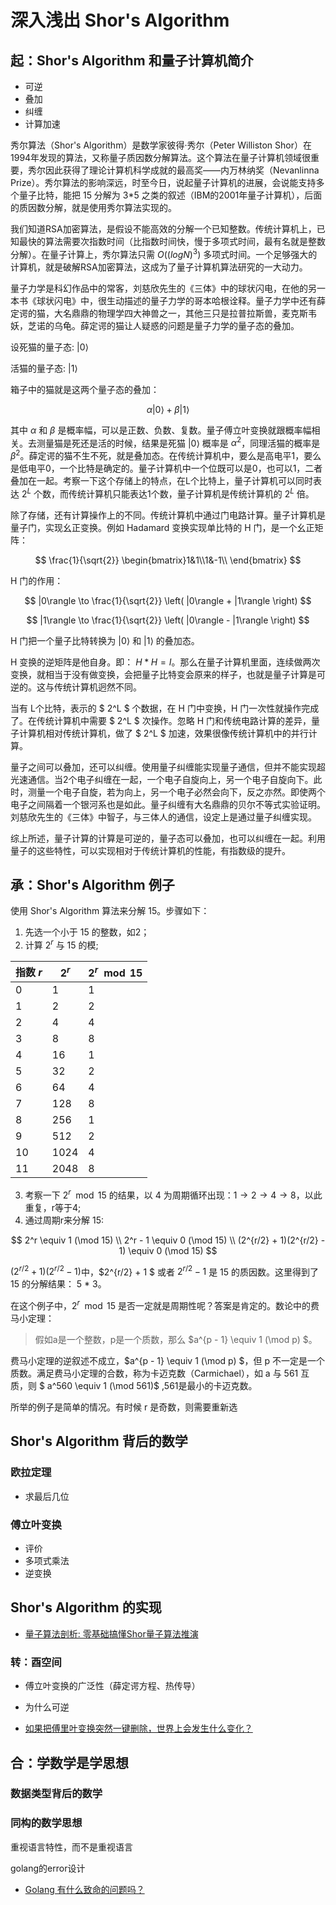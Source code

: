 # 深入浅出 Shor's Algorithm

## 起：Shor's Algorithm 和量子计算机简介

- 可逆
- 叠加
- 纠缠
- 计算加速

秀尔算法（Shor's Algorithm）是数学家彼得·秀尔（Peter Williston Shor）在1994年发现的算法，又称量子质因数分解算法。这个算法在量子计算机领域很重要，秀尔因此获得了理论计算机科学成就的最高奖——内万林纳奖（Nevanlinna Prize）。秀尔算法的影响深远，时至今日，说起量子计算机的进展，会说能支持多个量子比特，能把 15 分解为 3*5 之类的叙述（IBM的2001年量子计算机），后面的质因数分解，就是使用秀尔算法实现的。

我们知道RSA加密算法，是假设不能高效的分解一个已知整数。传统计算机上，已知最快的算法需要次指数时间（比指数时间快，慢于多项式时间，最有名就是整数分解）。在量子计算上，秀尔算法只需 $O((logN)^3)$ 多项式时间。一个足够强大的计算机，就是破解RSA加密算法，这成为了量子计算机算法研究的一大动力。

量子力学是科幻作品中的常客，刘慈欣先生的《三体》中的球状闪电，在他的另一本书《球状闪电》中，很生动描述的量子力学的哥本哈根诠释。量子力学中还有薛定谔的猫，大名鼎鼎的物理学四大神兽之一，其他三只是拉普拉斯兽，麦克斯韦妖，芝诺的乌龟。薛定谔的猫让人疑惑的问题是量子力学的量子态的叠加。

设死猫的量子态: $|0\rangle$ 

活猫的量子态: $|1\rangle$ 

箱子中的猫就是这两个量子态的叠加：

$$
\alpha|0\rangle + \beta|1\rangle
$$

其中 $\alpha$ 和 $\beta$ 是概率幅，可以是正数、负数、复数。量子傅立叶变换就跟概率幅相关。去测量猫是死还是活的时候，结果是死猫 $|0\rangle$ 概率是 $\alpha^2$，同理活猫的概率是 $\beta^2$。薛定谔的猫不生不死，就是叠加态。在传统计算机中，要么是高电平1，要么是低电平0，一个比特是确定的。量子计算机中一个位既可以是0，也可以1，二者叠加在一起。考察一下这个存储上的特点，在L个比特上，量子计算机可以同时表达 $2^L$ 个数，而传统计算机只能表达1个数，量子计算机是传统计算机的  $2^L$ 倍。

除了存储，还有计算操作上的不同。传统计算机中通过门电路计算。量子计算机是量子门，实现幺正变换。例如 Hadamard 变换实现单比特的 H 门，是一个幺正矩阵：

$$
\frac{1}{\sqrt{2}} \begin{bmatrix}1&1\\1&-1\\ \end{bmatrix}
$$

H 门的作用：

$$
|0\rangle \to \frac{1}{\sqrt{2}} \left( |0\rangle + |1\rangle \right) 
$$

$$
|1\rangle \to \frac{1}{\sqrt{2}} \left( |0\rangle - |1\rangle \right)
$$

H 门把一个量子比特转换为 $|0\rangle$ 和 $|1\rangle$ 的叠加态。

H 变换的逆矩阵是他自身。即： $H*H = I$。那么在量子计算机里面，连续做两次变换，就相当于没有做变换，会把量子比特变会原来的样子，也就是量子计算是可逆的。这与传统计算机迥然不同。

当有 L个比特，表示的 $ 2^L $ 个数据，在 H 门中变换，H 门一次性就操作完成了。在传统计算机中需要  $ 2^L $ 次操作。忽略 H 门和传统电路计算的差异，量子计算机相对传统计算机，做了 $ 2^L $ 加速，效果很像传统计算机中的并行计算。

量子之间可以叠加，还可以纠缠。使用量子纠缠能实现量子通信，但并不能实现超光速通信。当2个电子纠缠在一起，一个电子自旋向上，另一个电子自旋向下。此时，测量一个电子自旋，若为向上，另一个电子必然会向下，反之亦然。即使两个电子之间隔着一个银河系也是如此。量子纠缠有大名鼎鼎的贝尔不等式实验证明。刘慈欣先生的《三体》中智子，与三体人的通信，设定上是通过量子纠缠实现。

综上所述，量子计算的计算是可逆的，量子态可以叠加，也可以纠缠在一起。利用量子的这些特性，可以实现相对于传统计算机的性能，有指数级的提升。

## 承：Shor's Algorithm 例子

使用 Shor's Algorithm 算法来分解 15。步骤如下：

1. 先选一个小于 15 的整数，如2；
2. 计算 $2^r$ 与 15 的模;

| 指数 $r$ | $2^r$       | $2^r \mod 15$ |
|------------|---------------|------------------|
| 0          | 1             | 1                |
| 1          | 2             | 2                |
| 2          | 4             | 4                |
| 3          | 8             | 8                |
| 4          | 16            | 1                |
| 5          | 32            | 2                |
| 6          | 64            | 4                |
| 7          | 128           | 8                |
| 8          | 256           | 1                |
| 9          | 512           | 2                |
| 10         | 1024          | 4                |
| 11         | 2048          | 8                |

3. 考察一下  $2^r \mod 15$ 的结果，以 4 为周期循环出现：$1 \to 2 \to 4 \to 8$，以此重复，r等于4;
4. 通过周期r来分解 15:

$$
2^r \equiv 1 (\mod 15) \\
2^r - 1 \equiv 0 (\mod 15) \\ 
(2^{r/2} + 1)(2^{r/2} - 1) \equiv 0 (\mod 15)
$$

$(2^{r/2} + 1)(2^{r/2} - 1)$中，$2^{r/2} + 1 $ 或者 $2^{r/2} - 1$ 是 15 的质因数。这里得到了 15 的分解结果： 5 * 3。

在这个例子中，$2^r \mod 15$ 是否一定就是周期性呢？答案是肯定的。数论中的费马小定理：

> 假如a是一个整数，p是一个质数，那么 $a^{p - 1} \equiv 1 (\mod p) $。

费马小定理的逆叙述不成立，$a^{p - 1} \equiv 1 (\mod p) $，但 p 不一定是一个质数。满足费马小定理的合数，称为卡迈克数（Carmichael），如 a 与 561 互质，则 $ a^560 \equiv 1 (\mod 561)$ ,561是最小的卡迈克数。

所举的例子是简单的情况。有时候 r 是奇数，则需要重新选

## Shor's Algorithm 背后的数学

### 欧拉定理
- 求最后几位

### 傅立叶变换
- 评价
- 多项式乘法
- 逆变换

## Shor's Algorithm 的实现

- [量子算法剖析: 零基础搞懂Shor量子算法推演](https://zhuanlan.zhihu.com/p/106923175)

### 转：酉空间

- 傅立叶变换的广泛性（薛定谔方程、热传导）
- 为什么可逆

- [如果把傅里叶变换突然一键删除，世界上会发生什么变化？](https://www.zhihu.com/question/13671804165/answer/1888868718425134475)

## 合：学数学是学思想

### 数据类型背后的数学

### 同构的数学思想

重视语言特性，而不是重视语言

golang的error设计

- [Golang 有什么致命的问题吗？](https://www.zhihu.com/question/311207855)


